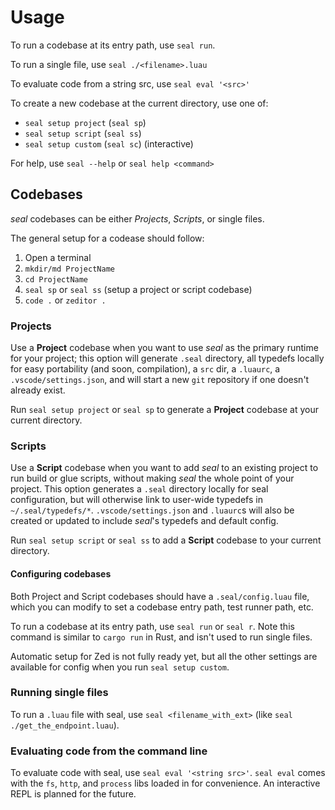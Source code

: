 # Usage

To run a codebase at its entry path, use `seal run`.

To run a single file, use `seal ./<filename>.luau`

To evaluate code from a string src, use `seal eval '<src>'`

To create a new codebase at the current directory, use one of:

- `seal setup project` (`seal sp`)
- `seal setup script` (`seal ss`)
- `seal setup custom` (`seal sc`) (interactive)

For help, use `seal --help` or `seal help <command>`

## Codebases

*seal* codebases can be either *Projects*, *Scripts*, or single files.

The general setup for a codease should follow:

1. Open a terminal
2. `mkdir/md ProjectName`
3. `cd ProjectName`
4. `seal sp` or `seal ss` (setup a project or script codebase)
5. `code .` or `zeditor .`

### Projects

Use a **Project** codebase when you want to use *seal* as the primary runtime for your project; this option will generate `.seal` directory, all typedefs locally for easy portability (and soon, compilation), a `src` dir, a `.luaurc`, a `.vscode/settings.json`, and will start a new `git` repository if one doesn't already exist.

Run `seal setup project` or `seal sp` to generate a **Project** codebase at your current directory.

### Scripts

Use a **Script** codebase when you want to add *seal* to an existing project to run build or glue scripts, without making *seal* the whole point of your project. This option generates a `.seal` directory locally for seal configuration, but will otherwise link to user-wide typedefs in `~/.seal/typedefs/*`. `.vscode/settings.json` and `.luaurc`s will also be created or updated to include *seal*'s typedefs and default config.

Run `seal setup script` or `seal ss` to add a **Script** codebase to your current directory.

#### Configuring codebases

Both Project and Script codebases should have a `.seal/config.luau` file, which you can modify to set a codebase entry path, test runner path, etc.

To run a codebase at its entry path, use `seal run` or `seal r`. Note this command is similar to `cargo run` in Rust, and isn't used to run single files.

Automatic setup for Zed is not fully ready yet, but all the other settings are available for config when you run `seal setup custom`.

### Running single files

To run a `.luau` file with seal, use `seal <filename_with_ext>` (like `seal ./get_the_endpoint.luau`).

### Evaluating code from the command line

To evaluate code with seal, use `seal eval '<string src>'`. `seal eval` comes with the `fs`, `http`, and `process` libs loaded in for convenience. An interactive REPL is planned for the future.
